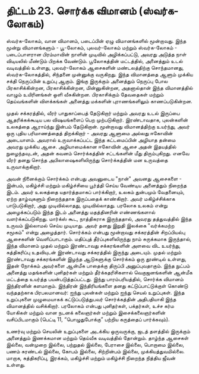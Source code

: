 # திட்டம் 23. சொர்க்க விமானம் (ஸ்வர்க-லோகம்)

ஸ்வர்க-லோகம், வான விமானம், படைப்பின் ஏழு விமானங்களில் மூன்றாவது. இந்த மூன்று விமானங்களும் - பூ-லோகம், புலவர்-லோகம் மற்றும் ஸ்வர்க-லோகம் - படைப்பாளரான பிரம்மாவின் நாளின் முடிவில் அழிக்கப்பட்டு, அவரது அடுத்த நாள் விடியலில் மீண்டும் பிறக்க வேண்டும். பூலோகத்தின் மட்டத்தில், அனைத்தும் உடல் வடிவத்தில் உள்ளது, புலவர்-லோகம் ஆசைகளின் மண்டலத்திற்கு சொந்தமானது, ஸ்வர்க-லோகத்தில், சிந்தனை முன்னுக்கு வருகிறது. இந்த விமானத்தை ஆளும் முக்கிய சக்தி நெருப்பின் உறுப்பு ஆகும். இங்கு இருக்கும் அனைத்தும் நெருப்பு போல பிரகாசிக்கின்றன, பிரகாசிக்கின்றன, மின்னுகின்றன, அதனால்தான் இந்த விமானத்தில் வாழும் உயிரினங்கள் ஒளி வீசுகின்றன. பிரகாசிக்கும் தேவதைகள் மற்றும் தெய்வங்களின் விளக்கங்கள் அனைத்து மக்களின் புராணங்களிலும் காணப்படுகின்றன.

முதல் சக்கரத்தில், வீரர் பாதுகாப்பைத் தேடுகிறார் மற்றும் அவரது உடல் இருப்பை ஆதரிக்கக்கூடிய பல விஷயங்களைப் பெற முற்படுகிறார். இரண்டாவதாக, புலன்களின் உலகத்தை ஆராய்ந்து இன்பம் தேடுகிறான். மூன்றாவது விமானத்திற்கு உயர்ந்து, அவர் ஒரு புதிய பரிமாணத்தைத் திறக்கிறார் - அவரது ஆளுமை அல்லது ஈகோவின் அடையாளம். அவரால் உருவாக்கப்பட்ட இந்த கட்டமைப்பின் அழியாத தன்மை அவரது முக்கிய ஆசை. அழியாமைக்கான ஈகோவின் ஆசை அதன் இதயத்தில் நுழைந்தவுடன், அதன் கவனம் சொர்க்கத்தின் சட்டங்களின் மீது திரும்புகிறது. எனவே வீரர் தனது சொந்த அபிலாஷைகளிலிருந்து சொர்க்கத்தின் மன உருவத்தை உருவாக்குகிறார்.

அவன் நினைக்கும் சொர்க்கம் என்பது அவனுடைய "நான்" அவனது ஆசைகளை - இன்பம், மகிழ்ச்சி மற்றும் மகிழ்ச்சியை பூர்த்தி செய்ய வேண்டிய அனைத்தும் நிறைந்த இடம். அவர் உலகத்தை யதார்த்தமாகப் பார்க்கிறார், உலகம் துன்பமும் வேதனையும், ஏற்ற தாழ்வுகளும் நிறைந்ததாக இருப்பதைக் காண்கிறார். அவர் மகிழ்ச்சிக்காக பாடுபடுகிறார், அது முடிவில்லாதது, முடிவில்லாதது. பரலோக உலகம் என்று அழைக்கப்படும் இந்த இடம் அனைத்து மதத்தினரின் எண்ணங்களால் வளர்க்கப்படுகிறது. மார்க்ஸ் கூட, நாத்திகராக இருந்ததால், அவரது தத்துவத்தில் இந்த உருவம் இல்லாமல் செய்ய முடியாது. அவர் தனது இறுதி இலக்கை "வர்க்கமற்ற சமூகம்" என்று அழைத்தார். சொர்க்கம் என்பது மூன்றாவது சக்கரத்தின் சிறப்பியல்பு ஆசைகளின் வெளிப்பாடாகும். மதிப்புத் தீர்ப்புகளிலிருந்து நாம் சுருக்கமாக இருந்தால், இந்த விமானம் முதல் மற்றும் இரண்டாவது சக்கரங்களின் அளவை விட உயர்ந்து, சுத்திகரிப்பு உதவியுடன் இரண்டாவது சக்கரத்தில் இருந்து அடையும். முதல் மற்றும் இரண்டாவது சக்கரங்களின் இழந்த ஆடுகளுக்கு சொர்க்கம் ஒரு தூண்டில் உள்ளது, இதன் நோக்கம் அவர்களை ஆன்மீக பாதைக்கு திருப்பி அனுப்புவதாகும். இந்த நுட்பம் அனைத்து மதங்களின் புனிதர்கள் மற்றும் தீர்க்கதரிசிகளால் வெகுஜனங்களின் ஆன்மீக மட்டத்தை உயர்த்த பயன்படுத்தப்பட்டது. இந்து பாரம்பரியத்தில், சொர்க்க விமானம் இந்திரனின் களமாகும். இந்திரன் இந்திரியங்களை தனது கட்டுப்பாட்டுக்குள் கொண்டு வந்ததற்காக பிரபலமானவர்: ஐந்து புலன்கள் மற்றும் ஐந்து செயல் உறுப்புகள். இந்த உறுப்புகளை முழுமையாகக் கட்டுப்படுத்துபவர் சொர்க்கத்தின் அதிபதியாகி இந்த விமானத்தில் வசிக்கிறார். பரலோகம் என்பது புனிதர்கள், பக்தர்கள், உச்ச கர்ம யோகிகள் மற்றும் வான நடனக் கலைஞர்கள் மற்றும் இசைக்கலைஞர்களின் வசிப்பிடமாகும் (பெட்டி 11, “பொழுதுபோக்கு” பற்றிய கருத்தைப் பார்க்கவும்).

உணர்வு மற்றும் செயலின் உறுப்புகளை அடக்கிய ஒருவருக்கு, ஜடத் தளத்தில் இருக்கும் அனைத்தும் இணக்கமான மற்றும் தெய்வீக வடிவத்தில் தோன்றும். தாழ்ந்த ஆசைகள் இல்லை, வன்முறை இல்லை, பற்றுதல் இல்லை, பேராசை இல்லை, பொறாமை இல்லை, பணம் சுரண்டல் இல்லை, கோபம் இல்லை, சிற்றின்பம் இல்லை, முக்கியத்துவமில்லை. மாறாக, சுத்திகரிப்பு, இரக்கம், மகிழ்ச்சி மற்றும் மகிழ்ச்சி நிறைந்த நித்திய ஜீவன் உள்ளது.
